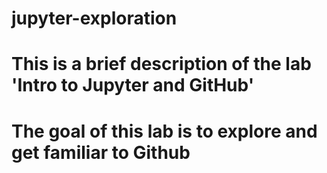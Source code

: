 # jupyter-exploration
# This is a brief description of the lab 'Intro to Jupyter and GitHub'
# The goal of this lab is to explore and get familiar to Github
